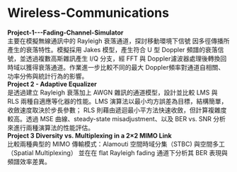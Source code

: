 # Wireless-Communications  
**Project-1---Fading-Channel-Simulator**  
主要在模擬無線通訊中的 Rayleigh 衰落通道，探討移動環境下信號 因多徑傳播所產生的衰落特性。模擬採用 Jakes 模型，產生符合 U 型 Doppler 頻譜的衰落信號，並透過複數高斯雜訊產生 I/Q 分支，經 FFT 與 Doppler濾波器處理後轉換回時域以獲得衰落通道。作業進一步比較不同的最大 Doppler頻率對通道自相關、功率分佈與統計行為的影響。    
  **Project 2 - Adaptive Equalizer**  
是透過建立 Rayleigh 衰落加上 AWGN 雜訊的通道模型，設計並比較 LMS 與 RLS 兩種自適應等化器的性能。LMS 演算法以最小均方誤差為目標，結構簡單，收斂速度取決於步長參數； RLS 則藉由遞迴最小平方法快速收斂，但計算複雜度較高。透過 MSE 曲線、steady-state misadjustment、以及 BER vs. SNR 分析來進行兩種演算法的性能評估。     
  **Project 3 Diversity vs. Multiplexing in a 2×2 MIMO Link**  
比較兩種典型的 MIMO 傳輸模式：Alamouti 空間時域分集（STBC) 與空間多工（Spatial Multiplexing） 並在在 flat Rayleigh fading 通道下分析其 BER 表現與頻譜效率差異。 
